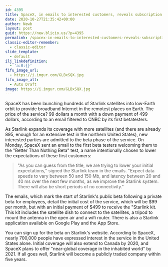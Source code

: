 ```yaml
---
id: 4395
title: SpaceX, in emails to interested customers, reveals subscription pricing
date: 2020-10-27T21:35:42+00:00
author: Newb
layout: post
guid: https://new.blicio.us/?p=4395
permalink: /spacex-in-emails-to-interested-customers-reveals-subscription-pricing/
classic-editor-remember:
  - classic-editor
slide_template:
  - default
ilj_linkdefinition:
  - 'a:0:{}'
fifu_image_url:
  - https://i.imgur.com/GLBxSQX.jpg
fifu_image_alt:
  - Auto Draft
image: https://i.imgur.com/GLBxSQX.jpg
---
```

SpaceX has been launching hundreds of Starlink satellites into low-Earth orbit to provide broadband Internet in the remotest places on Earth. The price of the service? 99 dollars a month with a down payment of 499 dollars, according to an email filtered to CNBC by its first betatesters.

As Starlink expands its coverage with more satellites (and there are already 895, enough for an extensive test in the northern United States), new interested parties are admitted to the beta phase of the service. On Monday, SpaceX sent an email to the first beta testers welcoming them to the "Better Than Nothing Beta" test, a name intentionally chosen to lower the expectations of these first customers:

> "As you can guess from the title, we are trying to lower your initial expectations," signed the Starlink team in the emails. "Expect data speeds to vary between 50 and 150 Mb, and latency between 20 and 40 ms over the next few months, as we improve the Starlink system. There will also be short periods of no connectivity."

The emails, which mark the start of Starlink's public beta following a private beta for employees, detail the initial cost of the service, which will be $99 per month, but with an initial payment of $499 to receive the "Starlink kit. This kit includes the satellite dish to connect to the satellites, a tripod to mount the antenna in the open air and a wifi router. There is also a Starlink application available on Google Play and the App Store.

You can sign up for the beta on Starlink's website. According to SpaceX, nearly 700,000 people have expressed interest in the service in the United States alone. Initial coverage will also extend to Canada by 2020, and SpaceX plans to offer "near-global coverage in the inhabited world" by 2021. If all goes well, Starlink will become a publicly traded company within five years.